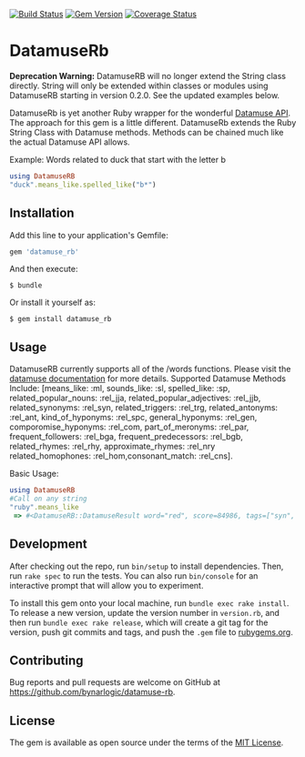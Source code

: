 [![Build Status](https://travis-ci.org/bynarlogic/datamuse-rb.svg?branch=master)](https://travis-ci.org/bynarlogic/datamuse-rb)
[![Gem Version](https://badge.fury.io/rb/datamuse_rb.svg)](https://badge.fury.io/rb/datamuse_rb)
[![Coverage Status](https://coveralls.io/repos/github/bynarlogic/datamuse-rb/badge.svg?branch=master)](https://coveralls.io/github/bynarlogic/datamuse-rb?branch=master)

# DatamuseRb

**Deprecation Warning:** DatamuseRB will no longer extend the String class directly. String will only be extended within classes or modules using DatamuseRB starting in version 0.2.0. See the updated examples below. 

DatamuseRb is yet another Ruby wrapper for the wonderful [Datamuse API](https://www.datamuse.com/api/). The approach for this gem is a little different. DatamuseRb extends the Ruby String Class with Datamuse methods. Methods can be chained much like the actual Datamuse API allows.

Example: Words related to duck that start with the letter b

```ruby
using DatamuseRB
"duck".means_like.spelled_like("b*")
```

## Installation

Add this line to your application's Gemfile:

```ruby
gem 'datamuse_rb'
```

And then execute:

    $ bundle

Or install it yourself as:

    $ gem install datamuse_rb

## Usage

DatamuseRB currently supports all of the /words functions. Please visit the [datamuse documentation](https://www.datamuse.com/api/) for more details. Supported Datamuse Methods Include: [means_like: :ml, sounds_like: :sl, spelled_like: :sp, related_popular_nouns: :rel_jja, related_popular_adjectives: :rel_jjb, related_synonyms: :rel_syn, related_triggers: :rel_trg, related_antonyms: :rel_ant, kind_of_hyponyms: :rel_spc, general_hyponyms: :rel_gen, comporomise_hyponyms: :rel_com, part_of_meronyms: :rel_par, frequent_followers: :rel_bga, frequent_predecessors: :rel_bgb, related_rhymes: :rel_rhy, approximate_rhymes: :rel_nry related_homophones: :rel_hom,consonant_match: :rel_cns].

Basic Usage:

```ruby
using DatamuseRB
#Call on any string
"ruby".means_like
 => #<DatamuseRB::DatamuseResult word="red", score=84986, tags=["syn", "n", "adj"]>
```

## Development

After checking out the repo, run `bin/setup` to install dependencies. Then, run `rake spec` to run the tests. You can also run `bin/console` for an interactive prompt that will allow you to experiment.

To install this gem onto your local machine, run `bundle exec rake install`. To release a new version, update the version number in `version.rb`, and then run `bundle exec rake release`, which will create a git tag for the version, push git commits and tags, and push the `.gem` file to [rubygems.org](https://rubygems.org).

## Contributing

Bug reports and pull requests are welcome on GitHub at https://github.com/bynarlogic/datamuse-rb.

## License

The gem is available as open source under the terms of the [MIT License](https://opensource.org/licenses/MIT).
